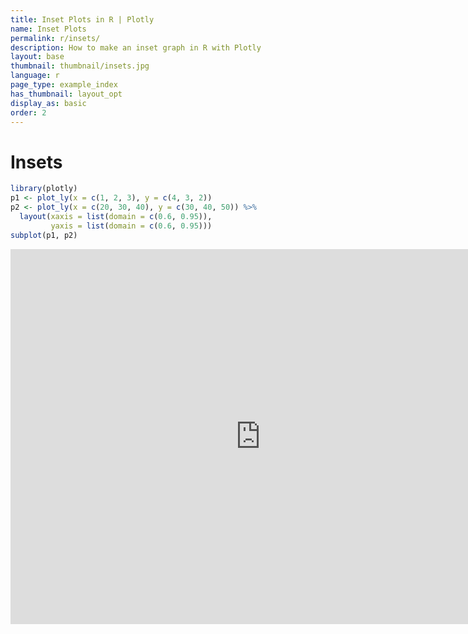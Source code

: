 ```yaml
---
title: Inset Plots in R | Plotly
name: Inset Plots
permalink: r/insets/
description: How to make an inset graph in R with Plotly
layout: base
thumbnail: thumbnail/insets.jpg
language: r
page_type: example_index
has_thumbnail: layout_opt
display_as: basic
order: 2
---
```



# Insets


```r
library(plotly)
p1 <- plot_ly(x = c(1, 2, 3), y = c(4, 3, 2))
p2 <- plot_ly(x = c(20, 30, 40), y = c(30, 40, 50)) %>%
  layout(xaxis = list(domain = c(0.6, 0.95)),
         yaxis = list(domain = c(0.6, 0.95)))
subplot(p1, p2)
```

<iframe height="600" id="igraph" scrolling="no" seamless="seamless" src="https://plot.ly/~RPlotBot/1057.embed" width="800" frameBorder="0"></iframe>
